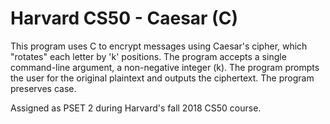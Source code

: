 # Harvard CS50 - Caesar (C)
This program uses C to encrypt messages using Caesar's cipher, which "rotates" each letter by 'k' positions. The program accepts a single command-line argument, a non-negative integer (k). The program prompts the user for the original plaintext and outputs the ciphertext. The program preserves case.

Assigned as PSET 2 during Harvard's fall 2018 CS50 course.
